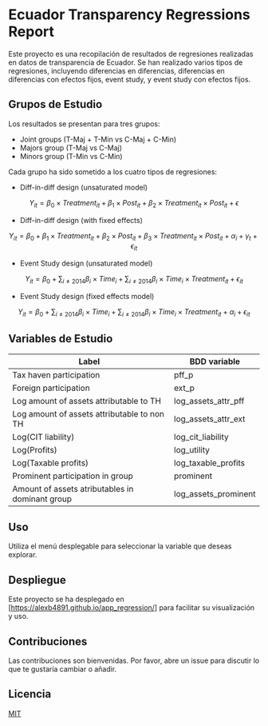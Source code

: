 # Ecuador Transparency Regressions Report

Este proyecto es una recopilación de resultados de regresiones realizadas en datos de transparencia de Ecuador. Se han realizado varios tipos de regresiones, incluyendo diferencias en diferencias, diferencias en diferencias con efectos fijos, event study, y event study con efectos fijos.

## Grupos de Estudio

Los resultados se presentan para tres grupos:

- Joint groups (T-Maj + T-Min vs C-Maj + C-Min)
- Majors group (T-Maj vs C-Maj)
- Minors group  (T-Min vs C-Min)

Cada grupo ha sido sometido a los cuatro tipos de regresiones:

- Diff-in-diff design (unsaturated model)

$$Y_{it} = \beta_0 \times Treatment_{it} + \beta_1 \times Post_{it} + \beta_2 \times Treatment_{it} \times Post_{it} + \epsilon$$ 

- Diff-in-diff design (with fixed effects)

$$Y_{it} = \beta_0 + \beta_1 \times Treatment_{it} + \beta_2 \times Post_{it} + \beta_3 \times Treatment_{it} \times Post_{it} + \alpha_i + \gamma_t + \epsilon_{it}$$

- Event Study design (unsaturated model)

$$Y_{it} = \beta_0 + \sum_{i \neq 2014} \beta_i \times Time_{i} + \sum_{i \neq 2014} \beta_i \times Time_{i} \times Treatment_{it} + \epsilon_{it}$$

- Event Study design (fixed effects model)

$$Y_{it} = \beta_0 + \sum_{i \neq 2014} \beta_i \times Time_{i} + \sum_{i \neq 2014} \beta_i \times Time_{i} \times Treatment_{it} + \alpha_i + \epsilon_{it}$$



## Variables de Estudio


| Label                                             | BDD variable          |
|---------------------------------------------------|-----------------------|
| Tax haven participation                           | pff_p                 |
| Foreign participation                             | ext_p                 |
| Log amount of assets attributable to TH           | log_assets_attr_pff   |
| Log amount of assets attributable to non TH       | log_assets_attr_ext   |
| Log(CIT liability)                                | log_cit_liability     |
| Log(Profits)                                      | log_utility           |
| Log(Taxable profits)                              | log_taxable_profits   |
| Prominent participation in group                  | prominent             |
| Amount of assets atributables in dominant group   | log_assets_prominent  |

## Uso

Utiliza el menú desplegable para seleccionar la variable que deseas explorar.

## Despliegue

Este proyecto se ha desplegado en [https://alexb4891.github.io/app_regression/] para facilitar su visualización y uso.

## Contribuciones

Las contribuciones son bienvenidas. Por favor, abre un issue para discutir lo que te gustaría cambiar o añadir.

## Licencia

[MIT](https://choosealicense.com/licenses/mit/)